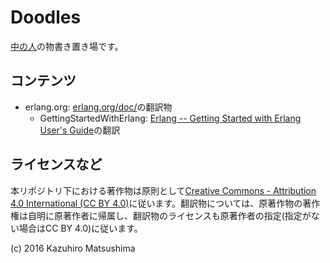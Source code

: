 # Doodles

[中の人](https://github.com/Gab-km)の物書き置き場です。

## コンテンツ

* erlang.org: [erlang.org/doc/](http://erlang.org/doc/index.html)の翻訳物
  * GettingStartedWithErlang: [Erlang -- Getting Started with Erlang User's Guide](http://erlang.org/doc/getting_started/users_guide.html)の翻訳

## ライセンスなど

本リポジトリ下における著作物は原則として[Creative Commons - Attribution 4.0 International (CC BY 4.0)](https://creativecommons.org/licenses/by/4.0/)に従います。翻訳物については、原著作物の著作権は自明に原著作者に帰属し、翻訳物のライセンスも原著作者の指定(指定がない場合はCC BY 4.0)に従います。

(c) 2016 Kazuhiro Matsushima